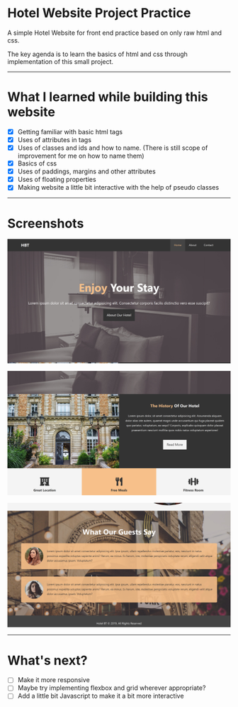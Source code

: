 # Hotel Website Project Practice

A simple Hotel Website for front end practice based on only raw html and css.

The key agenda is to learn the basics of html and css through implementation of this small project.

---

# What I learned while building this website

* [x] Getting familiar with basic html tags
* [x] Uses of attributes in tags
* [x] Uses of classes and ids and how to name. (There is still scope of improvement for me on how to name them)
* [x] Basics of css
* [x] Uses of paddings, margins and other attributes
* [x] Uses of floating properties
* [x] Making website a little bit interactive with the help of pseudo classes

---

# Screenshots

![Screenshot-1](./assets/Screenshot-1.png)

![Screenshot-2](./assets/Screenshot-2.png)

![Screenshot-3](./assets/Screenshot-3.png)

---

# What's next?

* [ ] Make it more responsive
* [ ] Maybe try implementing flexbox and grid wherever appropriate?
* [ ] Add a little bit Javascript to make it a bit more interactive